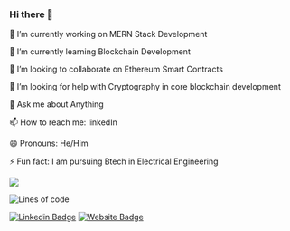 ### Hi there 👋

<!--
**premsaiappasani/premsaiappasani** is a ✨ _special_ ✨ repository because its `README.md` (this file) appears on your GitHub profile.

Here are some ideas to get you started:
-->
🔭 I’m currently working on MERN Stack Development

🌱 I’m currently learning Blockchain Development

👯 I’m looking to collaborate on Ethereum Smart Contracts

🤔 I’m looking for help with Cryptography in core blockchain development

💬 Ask me about Anything

📫 How to reach me: linkedIn

😄 Pronouns: He/Him

⚡ Fun fact: I am pursuing Btech in Electrical Engineering

![](https://komarev.com/ghpvc/?username=premsaiappasani&color=blue&style=flat-square)

![Lines of code](https://img.shields.io/badge/From%20Hello%20World%20I%27ve%20Written-%3E20k%20lines%20of%20code-blue)

<p><a href="https://www.linkedin.com/in/premsaiappasani/"><img src="https://img.shields.io/badge/-premsaiappasani-blue?style=flat&amp;logo=Linkedin&amp;logoColor=white&amp;link=https://www.linkedin.com/in/premsaiappasani/" alt="Linkedin Badge"></a>
<a href="https://mispot.herokuapp.com/start"><img src="https://img.shields.io/badge/-MiSpot-red?style=flat&amp;logo=Google-Chrome&amp;logoColor=white&amp;link=http://mispot.herokuapp.com/start" alt="Website Badge"></a></p>
